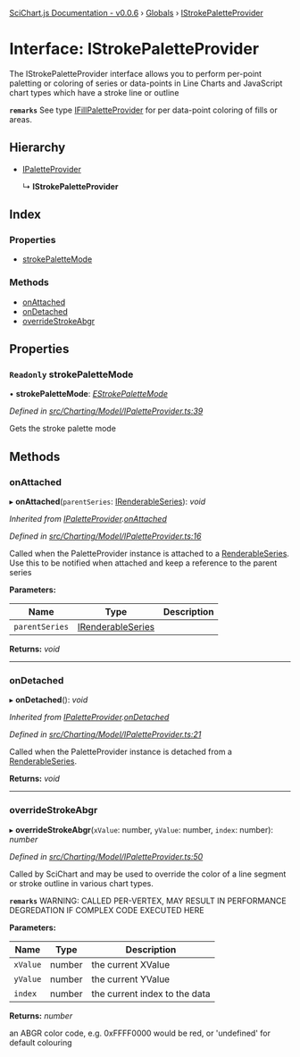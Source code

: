 [SciChart.js Documentation - v0.0.6](../README.md) › [Globals](../globals.md) › [IStrokePaletteProvider](istrokepaletteprovider.md)

# Interface: IStrokePaletteProvider

The IStrokePaletteProvider interface allows you to perform per-point paletting or coloring of series or data-points
in Line Charts and JavaScript chart types which have a stroke line or outline

**`remarks`** 
See type [IFillPaletteProvider](ifillpaletteprovider.md) for per data-point coloring of fills or areas.

## Hierarchy

* [IPaletteProvider](ipaletteprovider.md)

  ↳ **IStrokePaletteProvider**

## Index

### Properties

* [strokePaletteMode](istrokepaletteprovider.md#readonly-strokepalettemode)

### Methods

* [onAttached](istrokepaletteprovider.md#onattached)
* [onDetached](istrokepaletteprovider.md#ondetached)
* [overrideStrokeAbgr](istrokepaletteprovider.md#overridestrokeabgr)

## Properties

### `Readonly` strokePaletteMode

• **strokePaletteMode**: *[EStrokePaletteMode](../enums/estrokepalettemode.md)*

*Defined in [src/Charting/Model/IPaletteProvider.ts:39](https://github.com/ABTSoftware/SciChart.Dev/blob/272ab7fc7f/Web/src/SciChart/src/Charting/Model/IPaletteProvider.ts#L39)*

Gets the stroke palette mode

## Methods

###  onAttached

▸ **onAttached**(`parentSeries`: [IRenderableSeries](irenderableseries.md)): *void*

*Inherited from [IPaletteProvider](ipaletteprovider.md).[onAttached](ipaletteprovider.md#onattached)*

*Defined in [src/Charting/Model/IPaletteProvider.ts:16](https://github.com/ABTSoftware/SciChart.Dev/blob/272ab7fc7f/Web/src/SciChart/src/Charting/Model/IPaletteProvider.ts#L16)*

Called when the PaletteProvider instance is attached to a [RenderableSeries](../classes/baserenderableseries.md).
Use this to be notified when attached and keep a reference to the parent series

**Parameters:**

Name | Type | Description |
------ | ------ | ------ |
`parentSeries` | [IRenderableSeries](irenderableseries.md) |   |

**Returns:** *void*

___

###  onDetached

▸ **onDetached**(): *void*

*Inherited from [IPaletteProvider](ipaletteprovider.md).[onDetached](ipaletteprovider.md#ondetached)*

*Defined in [src/Charting/Model/IPaletteProvider.ts:21](https://github.com/ABTSoftware/SciChart.Dev/blob/272ab7fc7f/Web/src/SciChart/src/Charting/Model/IPaletteProvider.ts#L21)*

Called when the PaletteProvider instance is detached from a [RenderableSeries](../classes/baserenderableseries.md).

**Returns:** *void*

___

###  overrideStrokeAbgr

▸ **overrideStrokeAbgr**(`xValue`: number, `yValue`: number, `index`: number): *number*

*Defined in [src/Charting/Model/IPaletteProvider.ts:50](https://github.com/ABTSoftware/SciChart.Dev/blob/272ab7fc7f/Web/src/SciChart/src/Charting/Model/IPaletteProvider.ts#L50)*

Called by SciChart and may be used to override the color of a line segment or
stroke outline in various chart types.

**`remarks`** WARNING: CALLED PER-VERTEX, MAY RESULT IN PERFORMANCE DEGREDATION IF COMPLEX CODE EXECUTED HERE

**Parameters:**

Name | Type | Description |
------ | ------ | ------ |
`xValue` | number | the current XValue |
`yValue` | number | the current YValue |
`index` | number | the current index to the data |

**Returns:** *number*

an ABGR color code, e.g. 0xFFFF0000 would be red, or 'undefined' for default colouring
